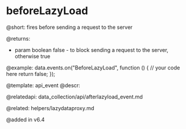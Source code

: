 beforeLazyLoad
=============

@short: fires before sending a request to the server
	
@returns:
- param		boolean			false - to block sending a request to the server, otherwise true


@example:
data.events.on("BeforeLazyLoad", function () {
    // your code here
    return false;
});


@template:	api_event
@descr:

@relatedapi: data_collection/api/afterlazyload_event.md

@related: helpers/lazydataproxy.md

@added in v6.4


